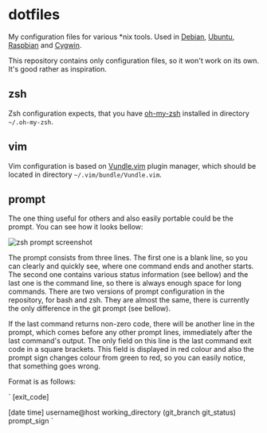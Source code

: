 dotfiles
========

My configuration files for various *nix tools. Used in [Debian](http://www.debian.org), [Ubuntu](http://www.ubuntu.com), [Raspbian](http://www.raspbian.org) and [Cygwin](http://cygwin.com).

This repository contains only configuration files, so it won't work on its own. It's good rather as inspiration.


zsh
---

Zsh configuration expects, that you have [oh-my-zsh](https://github.com/robbyrussell/oh-my-zsh) installed in directory `~/.oh-my-zsh`.


vim
---

Vim configuration is based on [Vundle.vim](https://github.com/gmarik/Vundle.vim) plugin manager, which should be located in directory `~/.vim/bundle/Vundle.vim`.


prompt
------

The one thing useful for others and also easily portable could be the prompt. You can see how it looks bellow:

![zsh prompt screenshot](http://ferenczy.cz/github/prompt-zsh.png)

The prompt consists from three lines. The first one is a blank line, so you can clearly and quickly see, where one command ends and another starts. The second one contains various status information (see bellow) and the last one is the command line, so there is always enough space for long commands. There are two versions of prompt configuration in the repository, for bash and zsh. They are almost the same, there is currently the only difference in the git prompt (see bellow).

If the last command returns non-zero code, there will be another line in the prompt, which comes before any other prompt lines, immediately after the last command's output. The only field on this line is the last command exit code in a square brackets. This field is displayed in red colour and also the prompt sign changes colour from green to red, so you can easily notice, that something goes wrong.

Format is as follows:

`
[exit_code]

[date time] username@host working_directory (git_branch git_status)
prompt_sign
`